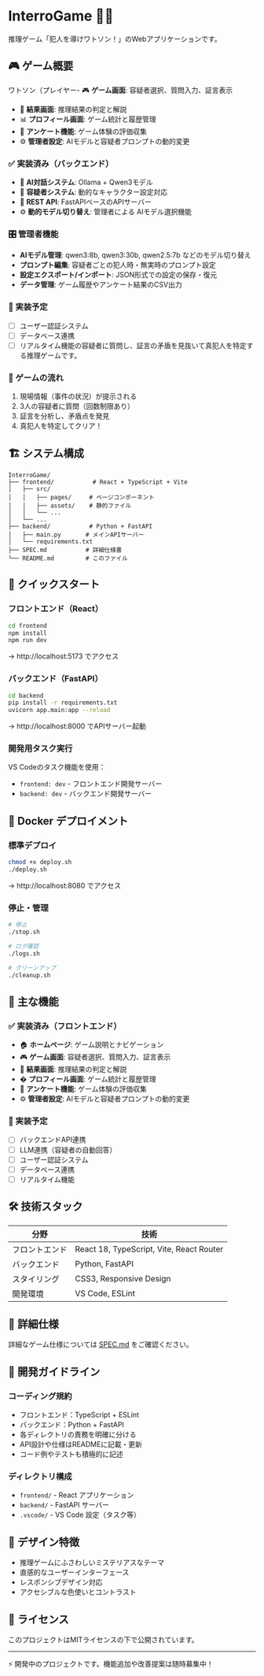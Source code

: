 # InterroGame 🕵️‍♂️

推理ゲーム「犯人を導けワトソン！」のWebアプリケーションです。

## 🎮 ゲーム概要

ワトソン（プレイヤー- 🎮 **ゲーム画面**: 容疑者選択、質問入力、証言表示
- 🎯 **結果画面**: 推理結果の判定と解説
- 📊 **プロフィール画面**: ゲーム統計と履歴管理
- 📝 **アンケート機能**: ゲーム体験の評価収集
- ⚙️ **管理者設定**: AIモデルと容疑者プロンプトの動的変更

### ✅ 実装済み（バックエンド）
- 🤖 **AI対話システム**: Ollama + Qwen3モデル
- 🔄 **容疑者システム**: 動的なキャラクター設定対応
- 📡 **REST API**: FastAPIベースのAPIサーバー
- ⚙️ **動的モデル切り替え**: 管理者による AIモデル選択機能

### 🎛️ 管理者機能
- **AIモデル管理**: qwen3:8b, qwen3:30b, qwen2.5:7b などのモデル切り替え
- **プロンプト編集**: 容疑者ごとの犯人時・無実時のプロンプト設定
- **設定エクスポート/インポート**: JSON形式での設定の保存・復元
- **データ管理**: ゲーム履歴やアンケート結果のCSV出力

### 🔄 実装予定
- [ ] ユーザー認証システム
- [ ] データベース連携
- [ ] リアルタイム機能の容疑者に質問し、証言の矛盾を見抜いて真犯人を特定する推理ゲームです。

### 🎯 ゲームの流れ
1. 現場情報（事件の状況）が提示される
2. 3人の容疑者に質問（回数制限あり）
3. 証言を分析し、矛盾点を発見
4. 真犯人を特定してクリア！

## 🏗️ システム構成

```
InterroGame/
├── frontend/           # React + TypeScript + Vite
│   ├── src/
│   │   ├── pages/     # ページコンポーネント
│   │   ├── assets/    # 静的ファイル
│   │   └── ...
│   └── ...
├── backend/           # Python + FastAPI
│   ├── main.py       # メインAPIサーバー
│   └── requirements.txt
├── SPEC.md           # 詳細仕様書
└── README.md         # このファイル
```

## 🚀 クイックスタート

### フロントエンド（React）
```bash
cd frontend
npm install
npm run dev
```
→ http://localhost:5173 でアクセス

### バックエンド（FastAPI）
```bash
cd backend
pip install -r requirements.txt
uvicorn app.main:app --reload
```
→ http://localhost:8000 でAPIサーバー起動

### 開発用タスク実行
VS Codeのタスク機能を使用：
- `frontend: dev` - フロントエンド開発サーバー
- `backend: dev` - バックエンド開発サーバー

## 🐳 Docker デプロイメント

### 標準デプロイ
```bash
chmod +x deploy.sh
./deploy.sh
```
→ http://localhost:8080 でアクセス

### 停止・管理
```bash
# 停止
./stop.sh

# ログ確認
./logs.sh

# クリーンアップ
./cleanup.sh
```

## 📱 主な機能

### ✅ 実装済み（フロントエンド）
- 🏠 **ホームページ**: ゲーム説明とナビゲーション
- 🎮 **ゲーム画面**: 容疑者選択、質問入力、証言表示
- 🎯 **結果画面**: 推理結果の判定と解説
- � **プロフィール画面**: ゲーム統計と履歴管理
- 📝 **アンケート機能**: ゲーム体験の評価収集
- ⚙️ **管理者設定**: AIモデルと容疑者プロンプトの動的変更

### 🔄 実装予定
- [ ] バックエンドAPI連携
- [ ] LLM連携（容疑者の自動回答）
- [ ] ユーザー認証システム
- [ ] データベース連携
- [ ] リアルタイム機能

## 🛠️ 技術スタック

| 分野 | 技術 |
|------|------|
| フロントエンド | React 18, TypeScript, Vite, React Router |
| バックエンド | Python, FastAPI |
| スタイリング | CSS3, Responsive Design |
| 開発環境 | VS Code, ESLint |

## 📖 詳細仕様

詳細なゲーム仕様については [SPEC.md](./SPEC.md) をご確認ください。

## 🤝 開発ガイドライン

### コーディング規約
- フロントエンド：TypeScript + ESLint
- バックエンド：Python + FastAPI
- 各ディレクトリの責務を明確に分ける
- API設計や仕様はREADMEに記載・更新
- コード例やテストも積極的に記述

### ディレクトリ構成
- `frontend/` - React アプリケーション
- `backend/` - FastAPI サーバー
- `.vscode/` - VS Code 設定（タスク等）

## 🎨 デザイン特徴

- 推理ゲームにふさわしいミステリアスなテーマ
- 直感的なユーザーインターフェース
- レスポンシブデザイン対応
- アクセシブルな色使いとコントラスト

## 📝 ライセンス

このプロジェクトはMITライセンスの下で公開されています。

---

⚡ 開発中のプロジェクトです。機能追加や改善提案は随時募集中！
